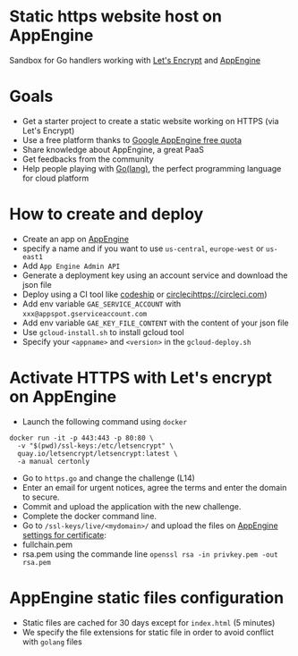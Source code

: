# Static https website host on AppEngine
Sandbox for Go handlers working with [Let's Encrypt](https://letsencrypt.org/) and [AppEngine](https://cloud.google.com/appengine)

# Goals
- Get a starter project to create a static website working on HTTPS (via Let's Encrypt)
- Use a free platform thanks to [Google AppEngine free quota](https://cloud.google.com/appengine/docs/quotas)
- Share knowledge about AppEngine, a great PaaS 
- Get feedbacks from the community
- Help people playing with [Go(lang)](https://golang.org), the perfect programming language for cloud platform

# How to create and deploy
- Create an app on [AppEngine](https://console.cloud.google.com/)
 - specify a name and if you want to use `us-central`, `europe-west` or `us-east1`
- Add `App Engine Admin API`
- Generate a deployment key using an account service and download the json file
- Deploy using a CI tool like [codeship](https://codeship.com/) or [circleci]()https://circleci.com)
 - Add env variable `GAE_SERVICE_ACCOUNT` with `xxx@appspot.gserviceaccount.com`
 - Add env variable `GAE_KEY_FILE_CONTENT` with the content of your json file
- Use `gcloud-install.sh` to install gcloud tool
- Specify your `<appname>` and `<version>` in the `gcloud-deploy.sh` 

# Activate HTTPS with Let's encrypt on AppEngine
- Launch the following command using `docker`
```
docker run -it -p 443:443 -p 80:80 \
  -v "$(pwd)/ssl-keys:/etc/letsencrypt" \
  quay.io/letsencrypt/letsencrypt:latest \
  -a manual certonly
```
- Go to `https.go` and change the challenge (L14)
- Enter an email for urgent notices, agree the terms and enter the domain to secure.
- Commit and upload the application with the new challenge.
- Complete the docker command line.
- Go to `/ssl-keys/live/<mydomain>/` and upload the files on [AppEngine settings for certificate](https://console.cloud.google.com/appengine/settings/certificates):
 - fullchain.pem
 - rsa.pem using the commande line `openssl rsa -in privkey.pem -out rsa.pem`

# AppEngine static files configuration 
- Static files are cached for 30 days except for `index.html` (5 minutes)
- We specify the file extensions for static file in order to avoid conflict with `golang` files
